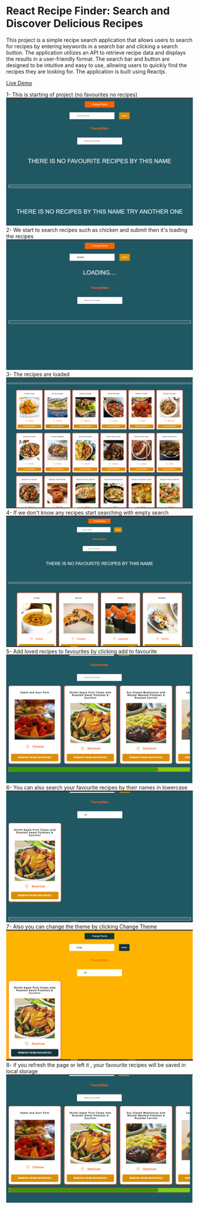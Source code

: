# React Recipe Finder: Search and Discover Delicious Recipes

This project is a simple recipe search application that allows users to search for recipes by entering keywords in a search bar and clicking a search button. The application utilizes an API to retrieve recipe data and displays the results in a user-friendly format. The search bar and button are designed to be intuitive and easy to use, allowing users to quickly find the recipes they are looking for. The application is built using Reactjs.

[Live Demo](https://reactfoodwebapp.netlify.app/)

1- This is starting of project (no favourites no recipes)
![beginning of project](https://github.com/MahmoudKhalid22/React-food-app/blob/main/src/images/01.png)
2- We start to search recipes such as chicken and submit then it's loading the recipes
![beginning of project](https://github.com/MahmoudKhalid22/React-food-app/blob/main/src/images/02.png)
3- The recipes are loaded
![beginning of project](https://github.com/MahmoudKhalid22/React-food-app/blob/main/src/images/03.png)
4- If we don't know any recipes start searching with empty search
![beginning of project](https://github.com/MahmoudKhalid22/React-food-app/blob/main/src/images/04.png)
5- Add loved recipes to favourites by clicking add to favourite
![beginning of project](https://github.com/MahmoudKhalid22/React-food-app/blob/main/src/images/05.png)
6- You can also search your favourite recipes by their names in lowercase 
![beginning of project](https://github.com/MahmoudKhalid22/React-food-app/blob/main/src/images/06.png)
7- Also you can change the theme by clicking Change Theme
![beginning of project](https://github.com/MahmoudKhalid22/React-food-app/blob/main/src/images/07.png)
8- if you refresh the page or left it , your favourite recipes will be saved in local storage
![beginning of project](https://github.com/MahmoudKhalid22/React-food-app/blob/main/src/images/08.png)




